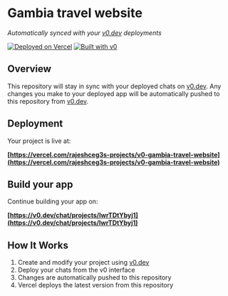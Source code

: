 # Gambia travel website

*Automatically synced with your [v0.dev](https://v0.dev) deployments*

[![Deployed on Vercel](https://img.shields.io/badge/Deployed%20on-Vercel-black?style=for-the-badge&logo=vercel)](https://vercel.com/rajeshceg3s-projects/v0-gambia-travel-website)
[![Built with v0](https://img.shields.io/badge/Built%20with-v0.dev-black?style=for-the-badge)](https://v0.dev/chat/projects/lwrTDtYbyj1)

## Overview

This repository will stay in sync with your deployed chats on [v0.dev](https://v0.dev).
Any changes you make to your deployed app will be automatically pushed to this repository from [v0.dev](https://v0.dev).

## Deployment

Your project is live at:

**[https://vercel.com/rajeshceg3s-projects/v0-gambia-travel-website](https://vercel.com/rajeshceg3s-projects/v0-gambia-travel-website)**

## Build your app

Continue building your app on:

**[https://v0.dev/chat/projects/lwrTDtYbyj1](https://v0.dev/chat/projects/lwrTDtYbyj1)**

## How It Works

1. Create and modify your project using [v0.dev](https://v0.dev)
2. Deploy your chats from the v0 interface
3. Changes are automatically pushed to this repository
4. Vercel deploys the latest version from this repository
